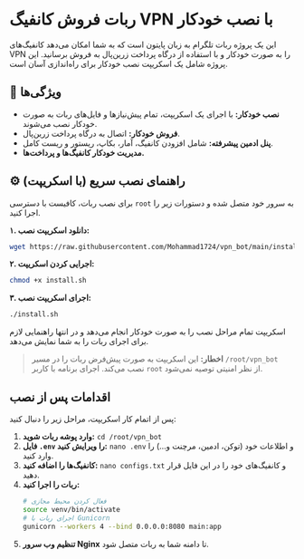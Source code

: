 # ربات فروش کانفیگ VPN با نصب خودکار

این یک پروژه ربات تلگرام به زبان پایتون است که به شما امکان می‌دهد کانفیگ‌های VPN را به صورت خودکار و با استفاده از درگاه پرداخت زرین‌پال به فروش برسانید. این پروژه شامل یک اسکریپت نصب خودکار برای راه‌اندازی آسان است.

## 🚀 ویژگی‌ها

- **نصب خودکار:** با اجرای یک اسکریپت، تمام پیش‌نیازها و فایل‌های ربات به صورت خودکار نصب می‌شوند.
- **فروش خودکار:** اتصال به درگاه پرداخت زرین‌پال.
- **پنل ادمین پیشرفته:** شامل افزودن کانفیگ، آمار، بکاپ، ریستور و ریست کامل.
- **مدیریت خودکار کانفیگ‌ها و پرداخت‌ها.**

## ⚙️ راهنمای نصب سریع (با اسکریپت)

برای نصب ربات، کافیست با دسترسی `root` به سرور خود متصل شده و دستورات زیر را اجرا کنید.

**۱. دانلود اسکریپت نصب:**
```bash
wget https://raw.githubusercontent.com/Mohammad1724/vpn_bot/main/install.sh
```

**۲. اجرایی کردن اسکریپت:**
```bash
chmod +x install.sh
```

**۳. اجرای اسکریپت نصب:**
```bash
./install.sh
```
اسکریپت تمام مراحل نصب را به صورت خودکار انجام می‌دهد و در انتها راهنمایی لازم برای اجرای ربات را به شما نمایش می‌دهد.

> **اخطار:** این اسکریپت به صورت پیش‌فرض ربات را در مسیر `/root/vpn_bot` نصب می‌کند. اجرای برنامه با کاربر `root` از نظر امنیتی توصیه نمی‌شود.

## اقدامات پس از نصب

پس از اتمام کار اسکریپت، مراحل زیر را دنبال کنید:

1.  **وارد پوشه ربات شوید:** `cd /root/vpn_bot`
2.  **فایل `.env` را ویرایش کنید:** `nano .env` و اطلاعات خود (توکن، ادمین، مرچنت و...) را وارد کنید.
3.  **کانفیگ‌ها را اضافه کنید:** `nano configs.txt` و کانفیگ‌های خود را در این فایل قرار دهید.
4.  **ربات را اجرا کنید:**
    ```bash
    # فعال کردن محیط مجازی
    source venv/bin/activate
    # اجرای ربات با Gunicorn
    gunicorn --workers 4 --bind 0.0.0.0:8080 main:app
    ```
5. **تنظیم وب سرور Nginx** تا دامنه شما به ربات متصل شود.
